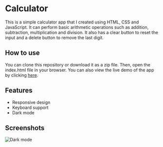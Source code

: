# Calculator

This is a simple calculator app that I created using HTML, CSS and JavaScript. It can perform basic arithmetic operations such as addition, subtraction, multiplication and division. It also has a clear button to reset the input and a delete button to remove the last digit.

## How to use

You can clone this repository or download it as a zip file. Then, open the index.html file in your browser. You can also view the live demo of the app by clicking [here](https://codekisku.github.io/Calculator/).

## Features

- Responsive design
- Keyboard support
- Dark mode

## Screenshots

![Dark mode](https://i.imgur.com/ycHzzE5.png)
